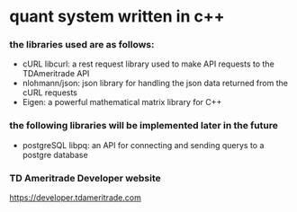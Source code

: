# quant system written in c++

### the libraries used are as follows:
- cURL libcurl: a rest request library used to make API requests to the TDAmeritrade API
- nlohmann/json: json library for handling the json data returned from the cURL requests
- Eigen: a powerful mathematical matrix library for C++
### the following libraries will be implemented later in the future
- postgreSQL libpq: an API for connecting and sending querys to a postgre database

### TD Ameritrade Developer website
<https://developer.tdameritrade.com>
